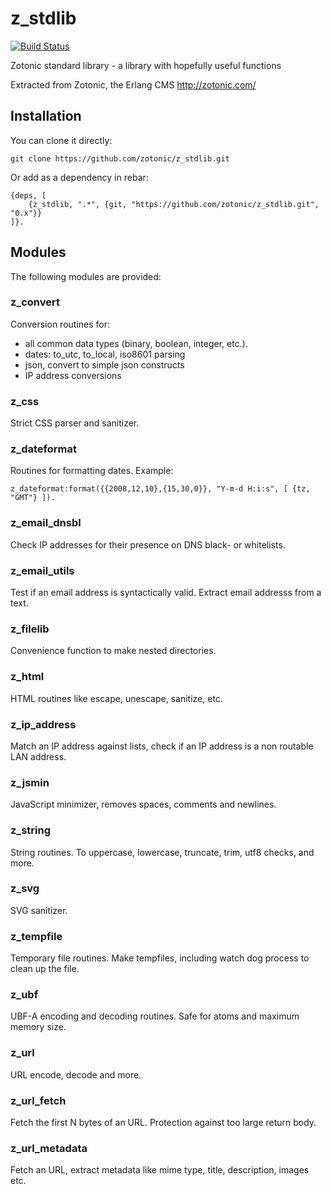 
z_stdlib
========

[![Build Status](https://travis-ci.org/zotonic/z_stdlib.svg?branch=master)](https://travis-ci.org/zotonic/z_stdlib)

Zotonic standard library - a library with hopefully useful functions

Extracted from Zotonic, the Erlang CMS http://zotonic.com/


Installation
------------

You can clone it directly:

    git clone https://github.com/zotonic/z_stdlib.git

Or add as a dependency in rebar:

    {deps, [
        {z_stdlib, ".*", {git, "https://github.com/zotonic/z_stdlib.git", "0.x"}}
    ]}.


Modules
-------

The following modules are provided:


### z_convert

Conversion routines for:

 * all common data types (binary, boolean, integer, etc.).
 * dates: to_utc, to_local, iso8601 parsing
 * json, convert to simple json constructs
 * IP address conversions


### z_css

Strict CSS parser and sanitizer.


### z_dateformat

Routines for formatting dates.
Example:

    z_dateformat:format({{2008,12,10},{15,30,0}}, "Y-m-d H:i:s", [ {tz, "GMT"} ]).


### z_email_dnsbl

Check IP addresses for their presence on DNS black- or whitelists.


### z_email_utils

Test if an email address is syntactically valid. Extract email addresss from a text.


### z_filelib

Convenience function to make nested directories.


### z_html

HTML routines like escape, unescape, sanitize, etc.


### z_ip_address

Match an IP address against lists, check if an IP address is a non routable LAN address.


### z_jsmin

JavaScript minimizer, removes spaces, comments and newlines.


### z_string

String routines. To uppercase, lowercase, truncate, trim, utf8 checks, and more.


### z_svg

SVG sanitizer.


### z_tempfile

Temporary file routines. Make tempfiles, including watch dog process to clean up the file.


### z_ubf

UBF-A encoding and decoding routines. Safe for atoms and maximum memory size.


### z_url

URL encode, decode and more.


### z_url_fetch

Fetch the first N bytes of an URL. Protection against too large return body.


### z_url_metadata

Fetch an URL, extract metadata like mime type, title, description, images etc.

